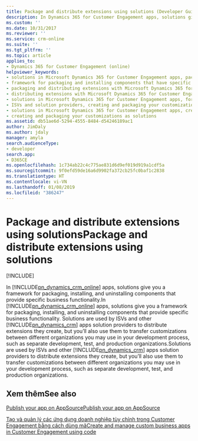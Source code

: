 ```yaml
---
title: Package and distribute extensions using solutions (Developer Guide for Dynamics 365 for Customer Engagement apps) | MicrosoftDocs
description: In Dynamics 365 for Customer Engagement apps, solutions give you a framework for packaging, installing, and uninstalling components that provide specific business functionality. Solutions are used by ISVs and other Dynamics 365 for Customer Engagement apps solution providers to distribute extensions they create, but you’ll also use them to transfer customizations between different organizations you may use in your development process, such as separate development, test, and production organizations.
ms.custom: ''
ms.date: 10/31/2017
ms.reviewer: ''
ms.service: crm-online
ms.suite: ''
ms.tgt_pltfrm: ''
ms.topic: article
applies_to:
- Dynamics 365 for Customer Engagement (online)
helpviewer_keywords:
- solutions in Microsoft Dynamics 365 for Customer Engagement apps, packaging and distributing extensions
- framework for packaging and installing components that have specific business functionality, solutions in Microsoft Dynamics 365 for Customer Engagement apps
- packaging and distributing extensions with Microsoft Dynamics 365 for Customer Engagement apps solutions
- distributing extensions with Microsoft Dynamics 365 for Customer Engagement apps solutions
- solutions in Microsoft Dynamics 365 for Customer Engagement apps, for ISVs and solution providers
- ISVs and solution providers, creating and packaging your customizations as solutions
- solutions in Microsoft Dynamics 365 for Customer Engagement apps, creating and packaging your customizations as solutions
- creating and packaging your customizations as solutions
ms.assetid: db51ae6d-5294-4555-8484-d54246189ac1
author: JimDaly
ms.author: jdaly
manager: amyla
search.audienceType:
- developer
search.app:
- D365CE
ms.openlocfilehash: 1c734ab22c4c775ae831d6d9ef019d919a1cdf5a
ms.sourcegitcommit: 9f0efd59de16a6d9902fa372cb25fc0baf1c2838
ms.translationtype: HT
ms.contentlocale: vi-VN
ms.lasthandoff: 01/08/2019
ms.locfileid: "386247"
---
```

# <a name="package-and-distribute-extensions-using-solutions"></a><span data-ttu-id="01d5a-104">Package and distribute extensions using solutions</span><span class="sxs-lookup"><span data-stu-id="01d5a-104">Package and distribute extensions using solutions</span></span>

[!INCLUDE[](../includes/cc_applies_to_update_9_0_0.md)]

<span data-ttu-id="01d5a-105">In [!INCLUDE[pn_dynamics_crm_online](../includes/pn-dynamics-crm-online.md)] apps, solutions give you a framework for packaging, installing, and uninstalling components that provide specific business functionality.</span><span class="sxs-lookup"><span data-stu-id="01d5a-105">In [!INCLUDE[pn_dynamics_crm_online](../includes/pn-dynamics-crm-online.md)] apps, solutions give you a framework for packaging, installing, and uninstalling components that provide specific business functionality.</span></span> <span data-ttu-id="01d5a-106">Solutions are used by ISVs and other [!INCLUDE[pn_dynamics_crm](../includes/pn-dynamics-crm.md)] apps solution providers to distribute extensions they create, but you’ll also use them to transfer customizations between different organizations you may use in your development process, such as separate development, test, and production organizations.</span><span class="sxs-lookup"><span data-stu-id="01d5a-106">Solutions are used by ISVs and other [!INCLUDE[pn_dynamics_crm](../includes/pn-dynamics-crm.md)] apps solution providers to distribute extensions they create, but you’ll also use them to transfer customizations between different organizations you may use in your development process, such as separate development, test, and production organizations.</span></span>  
  
## <a name="see-also"></a><span data-ttu-id="01d5a-107">Xem thêm</span><span class="sxs-lookup"><span data-stu-id="01d5a-107">See also</span></span>
  
[<span data-ttu-id="01d5a-108">Publish your app on AppSource</span><span class="sxs-lookup"><span data-stu-id="01d5a-108">Publish your app on AppSource</span></span>](publish-app-appsource.md)

[<span data-ttu-id="01d5a-109">Tạo và quản lý các ứng dụng doanh nghiệp tùy chỉnh trong Customer Engagement bằng cách dùng mã</span><span class="sxs-lookup"><span data-stu-id="01d5a-109">Create and manage custom business apps in Customer Engagement using code</span></span>](create-manage-custom-business-apps-using-code.md)  
  
 
